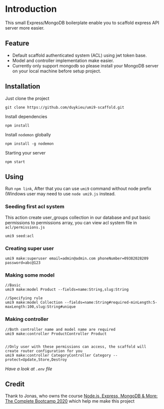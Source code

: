 # Introduction
This small Express/MongoDB boilerplate enable you to scaffold express API server more easier.

## Feature
- Default scaffold authenticated system (ACL) using jwt token base.
- Model and controller implementation make easier.
- Currently only support mongodb so please install your MongoDB server on your local machine before setup project.

## Installation

Just clone the project
```
git clone https://github.com/duykieu/umi9-scaffold.git
```

Install dependencies
```
npm install
```

Install `nodemon` globally

```
npm install -g nodemon
```

Starting your server
```
npm start
```

## Using
Run `npm link`, After that you can use `umi9` command without node prefix (Windows user may need to use `node umi9.js` instead.

### Seeding first acl system
This action create user_groups collection in our database and put basic permissions to permissions array, you can view acl system file in `acl/permissions.js`
```
umi9 seed:acl
```

### Creating super user
```
umi9 make:superuser email=admin@admin.com phoneNumber=09382028209 password=abc@123
```

### Making some model
```
//Basic
umi9 make:model Product --fields=name:String,slug:String 

//Specifying rule
umi9 make:model Collection --fields=name:String#required-minLength:5-maxLength:100,slug:String#unique 
```

### Making controller
```
//Both controller name and model name are required
umi9 make:controller ProductController Product 


//Only user with these permissions can access, the scaffold will create router configuration for you
umi9 make:controller CategoryController Category --protect=Update,Store,Destroy 
```

*Have a look at `.env` file*

## Credit
Thank to Jonas, who owns the course [Node.js, Express, MongoDB & More: The Complete Bootcamp 2020](https://www.udemy.com/course/nodejs-express-mongodb-bootcamp/) which help me make this project
